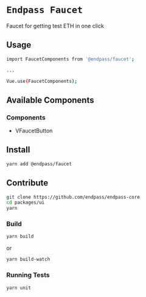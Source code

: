 # `Endpass Faucet`

Faucet for getting test ETH in one click

## Usage

```sh
import FaucetComponents from '@endpass/faucet';

...

Vue.use(FaucetComponents);

```

## Available Components
### Components

* VFaucetButton

## Install

```sh
yarn add @endpass/faucet
```

## Contribute

```sh
git clone https://github.com/endpass/endpass-core
cd packages/ui
yarn
```

### Build

```sh
yarn build
```

or

```sh
yarn build-watch
```

### Running Tests

```sh
yarn unit
```
